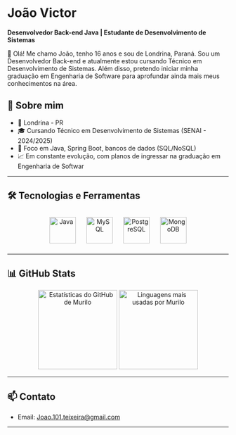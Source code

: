 # João Victor

**Desenvolvedor Back-end Java | Estudante de Desenvolvimento de Sistemas**

👋 Olá! Me chamo João, tenho 16 anos e sou de Londrina, Paraná.
Sou um Desenvolvedor Back-end e atualmente estou cursando Técnico em Desenvolvimento de Sistemas. Além disso, pretendo iniciar minha graduação em Engenharia de Software para aprofundar ainda mais meus conhecimentos na área.

## 💼 Sobre mim

- 📍 Londrina - PR  
- 🎓 Cursando Técnico em Desenvolvimento de Sistemas (SENAI - 2024/2025)  
- 🎯 Foco em Java, Spring Boot, bancos de dados (SQL/NoSQL)  
- 📈 Em constante evolução, com planos de ingressar na graduação em Engenharia de Softwar  

---

## 🛠️ Tecnologias e Ferramentas

<div align="center"> 
  <img src="https://cdn.jsdelivr.net/gh/devicons/devicon@latest/icons/java/java-original-wordmark.svg" height="60" alt="Java" style="margin: 10px;" /> 
  <img src="https://cdn.jsdelivr.net/gh/devicons/devicon@latest/icons/mysql/mysql-original-wordmark.svg" height="60" alt="MySQL" style="margin: 10px;" />
  <img src="https://cdn.jsdelivr.net/gh/devicons/devicon@latest/icons/postgresql/postgresql-original-wordmark.svg" height="60" alt="PostgreSQL" style="margin: 10px;" />
  <img src="https://cdn.jsdelivr.net/gh/devicons/devicon@latest/icons/mongodb/mongodb-original-wordmark.svg" height="60" alt="MongoDB" style="margin: 10px;" />
</div>


---

## 📊 GitHub Stats

<div align="center">
<img src="https://github-readme-stats.vercel.app/api?username=joaovictorsilva08&show_icons=true&theme=tokyonight&include_all_commits=true&count_private=true&locale=pt-br" alt="Estatísticas do GitHub de Murilo" height="180" />

<img src="https://github-readme-stats.vercel.app/api/top-langs/?username=joaovictorsilva08&layout=compact&theme=tokyonight&locale=pt-br" alt="Linguagens mais usadas por Murilo" height="180" />

</div>

---

## 📫 Contato

- Email: Joao.101.teixeira@gmail.com

---
